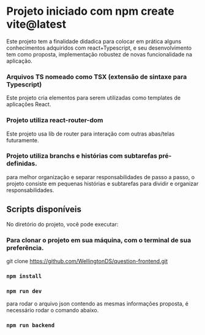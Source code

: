 # Projeto iniciado com npm create vite@latest

Este projeto tem a finalidade didadica para colocar em prática alguns conhecimentos adquiridos com react+Typescript, e seu desenvolvimento tem como proposta, implementação robustez de novas funcionalidade na aplicação.

### Arquivos TS nomeado como TSX (extensão de sintaxe para Typescript)

Este projeto cria elementos para serem utilizadas como templates de aplicações React.

### Projeto utiliza react-router-dom

Este projeto usa lib de router para interação com outras abas/telas futuramente.

### Projeto utiliza branchs e histórias com subtarefas pré-definidas.

para melhor organização e separar responsabilidades de passo a passo, o projeto consiste em pequenas histórias e subtarefas para dividir e organizar responsabilidades.

## Scripts disponíveis

No diretório do projeto, você pode executar:

### Para clonar o projeto em sua máquina, com o terminal de sua preferência.

git clone https://github.com/WellingtonDS/question-frontend.git

### `npm install`

### `npm run dev`

para rodar o arquivo json contendo as mesmas informações proposta, é necessário rodar o comando abaixo.

### `npm run backend`
